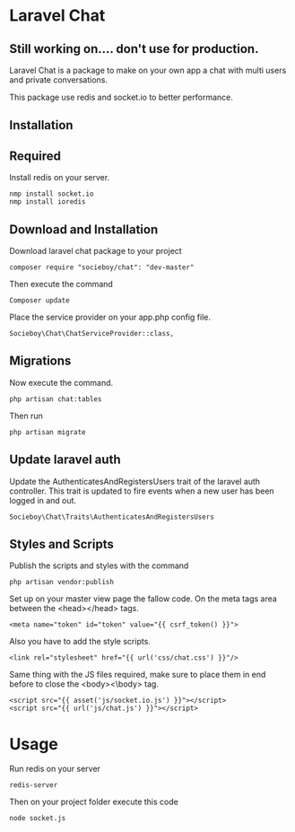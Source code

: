 # Laravel Chat

## Still working on.... don't use for production.



Laravel Chat is a package to make on your own app a chat with multi users and private conversations.

This package use redis and socket.io to better performance.


## Installation

## Required

Install redis on your server.

```
nmp install socket.io
nmp install ioredis
```

## Download and Installation
Download laravel chat package to your project
```
composer require "socieboy/chat": "dev-master"
```
Then execute the command
```
Composer update
```
Place the service provider on your  app.php config file.
```
Socieboy\Chat\ChatServiceProvider::class,
```

## Migrations
Now execute the command.
```
php artisan chat:tables
```
Then run
```
php artisan migrate
```

## Update laravel auth
Update the AuthenticatesAndRegistersUsers trait of the laravel auth controller.
This trait is updated to fire events when a new user has been logged in and out.
```
Socieboy\Chat\Traits\AuthenticatesAndRegistersUsers
```

## Styles and Scripts

Publish the scripts and styles with the command
```
php artisan vendor:publish
```
Set up on your master view page the fallow code.
On the meta tags area between the \<head>\</head> tags.

```
<meta name="token" id="token" value="{{ csrf_token() }}">
```
Also you have to add the style scripts.
```
<link rel="stylesheet" href="{{ url('css/chat.css') }}"/>
```
Same thing with the JS files required, make sure to place them in end before to close the \<body>\<\body> tag.
```
<script src="{{ asset('js/socket.io.js') }}"></script>
<script src="{{ url('js/chat.js') }}"></script>
```


# Usage

Run redis on your server
```
redis-server
```
Then on your project folder execute this code
```
node socket.js
```
